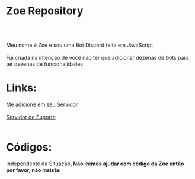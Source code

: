 # Zoe Repository
<!-- ![IMAGE](url) --> 
<br><br>

Meu nome é Zoe e sou uma Bot Discord feita em JavaScript.
<br><br>Fui criada na intenção de você não ter que adicionar dezenas de bots para ter dezenas de funcionalidades.
<br>

# Links:
[Me adicione em seu Servidor](https://discord.com/api/oauth2/authorize?client_id=711341613930250330&permissions=1547037910&scope=bot)
<br><br>
[Servidor de Suporte](https://discord.gg/fW5cz88)<br><br>

# Códigos:
Independente da Situação,<b> Não iremos ajudar com código da Zoe então por favor, não insista.</b>
